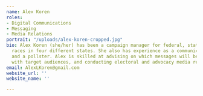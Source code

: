 ```yaml
---
name: Alex Koren
roles:
- Digital Communications
- Messaging
- Media Relations
portrait: "/uploads/alex-koren-cropped.jpg"
bio: Alex Koren (she/her) has been a campaign manager for federal, state, and local
  races in four different states. She also has experience as a communications director
  and a pollster. Alex is skilled at advising on which messages will best resonate
  with target audiences, and conducting electoral and advocacy media relations.
email: AlexLKoren@gmail.com
website_url: ''
website_name: ''

---
```

